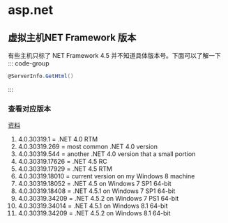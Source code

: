 # asp.net 


## 虚拟主机NET Framework  版本
有些主机只标了 NET Framework 4.5 并不知道具体版本号。下面可以了解一下
::: code-group
```c# [打印服务器信息]
@ServerInfo.GetHtml()
```
:::

### 查看对应版本
[资料](https://www.cnblogs.com/gaochundong/p/how_to_determine_which_net_framework_versions_are_installed.html)
1. 4.0.30319.1 = .NET 4.0 RTM
2. 4.0.30319.269 = most common .NET 4.0 version
3. 4.0.30319.544 = another .NET 4.0 version that a small portion
4. 4.0.30319.17626 = .NET 4.5 RC
5. 4.0.30319.17929 = .NET 4.5 RTM
6. 4.0.30319.18010 = current version on my Windows 8 machine
7. 4.0.30319.18052 = .NET 4.5 on Windows 7 SP1 64-bit
8. 4.0.30319.18408 = .NET 4.5.1 on Windows 7 SP1 64-bit
9. 4.0.30319.34209 = .NET 4.5.2 on Windows 7 PS1 64-bit
10. 4.0.30319.34014 = .NET 4.5.1 on Windows 8.1 64-bit
11. 4.0.30319.34209 = .NET 4.5.2 on Windows 8.1 64-bit